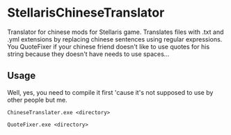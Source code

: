 # StellarisChineseTranslator
Translator for chinese mods for Stellaris game. Translates files with .txt and .yml extensions by replacing chinese sentences using regular expressions. You QuoteFixer if your chinese friend doesn't like to use quotes for his string because they doesn't have needs to use spaces...

## Usage
Well, yes, you need to compile it first 'cause it's not supposed to use by other people but me.

```
ChineseTranslater.exe <directory>
```
```
QuoteFixer.exe <directory>
```